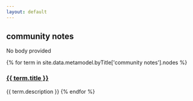 ```yaml
---
layout: default
---
```

<style>
.initial-content {
  padding-left:5%;
  padding-right:25px;
}
</style>

## community notes

No body provided

{% for term in site.data.metamodel.byTitle['community notes'].nodes %}
### <a href='/_pages/embed?t={{ term.title }}'>{{ term.title }}</a>

{{ term.description }}
{% endfor %}
